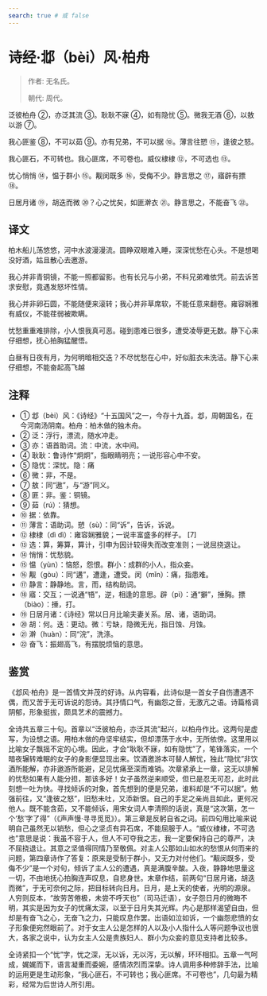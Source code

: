 ```yaml
---
search: true # 或 false
---
```


# 诗经·邶（bèi）风·柏舟

> 作者: 无名氏。
>
> 朝代: 周代。

泛彼柏舟 ②，亦泛其流 ③。耿耿不寐 ④，如有隐忧 ⑤。微我无酒 ⑥，以敖以游 ⑦。

我心匪鉴 ⑧，不可以茹 ⑨。亦有兄弟，不可以据 ⑩。薄言往愬 ⑪，逢彼之怒。

我心匪石，不可转也。我心匪席，不可卷也。威仪棣棣 ⑫，不可选也 ⑬。

忧心悄悄 ⑭，愠于群小 ⑮。觏闵既多 ⑯，受侮不少。静言思之 ⑰，寤辟有摽 ⑱。

日居月诸 ⑲，胡迭而微 ⑳？心之忧矣，如匪澣衣 ㉑。静言思之，不能奋飞 ㉒。

## 译文

柏木船儿荡悠悠，河中水波漫漫流。圆睁双眼难入睡，深深忧愁在心头。不是想喝没好酒，姑且散心去邀游。

我心并非青铜镜，不能一照都留影。也有长兄与小弟，不料兄弟难依凭。前去诉苦求安慰，竟遇发怒坏性情。

我心并非卵石圆，不能随便来滚转；我心并非草席软，不能任意来翻卷。雍容娴雅有威仪，不能荏弱被欺瞒。

忧愁重重难排除，小人恨我真可恶。碰到患难已很多，遭受凌辱更无数。静下心来仔细想，抚心拍胸猛醒悟。

白昼有日夜有月，为何明暗相交迭？不尽忧愁在心中，好似脏衣未洗洁。静下心来仔细想，不能奋起高飞越

## 注释

- ① 邶（bèi）风：《诗经》“十五国风”之一，今存十九首。邶，周朝国名，在今河南汤阴南。柏舟：柏木做的独木舟。
- ② 泛：浮行，漂流，随水冲走。
- ③ 亦：语首助词。流：中流，水中间。
- ④ 耿耿：鲁诗作“炯炯”，指眼睛明亮；一说形容心中不安。
- ⑤ 隐忧：深忧。隐：痛
- ⑥ 微：非，不是。
- ⑦ 敖：同“遨”，与“游”同义。
- ⑧ 匪：非。鉴：铜镜。
- ⑨ 茹（rú）：猜想。
- ⑩ 据：依靠。
- ⑪ 薄言：语助词。愬（sù）：同“诉”，告诉，诉说。
- ⑫ 棣棣（dì dì）：雍容娴雅貌；一说丰富盛多的样子。 [7]
- ⑬ 选：算，筹算，算计，引申为因计较得失而改变准则；一说屈挠退让。
- ⑭ 悄悄：忧愁貌。
- ⑮ 愠（yùn）：恼怒，怨恨。群小：成群的小人，指众妾。
- ⑯ 觏（gòu）：同“遘”，遭逢，遭受。闵（mǐn）：痛，指患难。
- ⑰ 静言：静静地。言，而，结构助词。
- ⑱ 寤：交互；一说通“啎”，逆，相逢的意思。辟（pì）：通“擗”，捶胸。摽（biào）：捶，打。
- ⑲ 日居月诸：《诗经》常以日月比喻夫妻关系。居、诸，语助词。
- ⑳ 胡：何。迭：更动。微：亏缺，隐微无光，指日蚀、月蚀。
- ㉑ 澣（huàn）：同“浣”，洗涤。
- ㉒ 奋飞：振翅高飞，有摆脱烦恼的意思。

## 鉴赏

《邶风·柏舟》是一首情文并茂的好诗。从内容看，此诗似是一首女子自伤遭遇不偶，而又苦于无可诉说的怨诗。其抒情口气，有幽怨之音，无激亢之语。诗篇格调阴郁，形象挺拔，颇具艺术的震撼力。

全诗共五章三十句。首章以“泛彼柏舟，亦泛其流”起兴，以柏舟作比。这两句是虚写，为设想之语。用柏木做的舟坚牢结实，但却漂荡于水中，无所依傍。这里用以比喻女子飘摇不定的心境。因此，才会“耿耿不寐，如有隐忧”了，笔锋落实，一个暗夜辗转难眠的女子的身影便显现出来。饮酒邀游本可替人解忧，独此“隐忧”非饮酒所能解，亦非遨游所能避，足见忧痛至深而难销。次章紧承上一章，这无以排解的忧愁如果有人能分担，那该多好！女子虽然逆来顺受，但已是忍无可忍，此时此刻想一吐为快。寻找倾诉的对象，首先想到的便是兄弟，谁料却是“不可以据”。勉强前往，又“逢彼之怒”，旧愁未吐，又添新恨。自己的手足之亲尚且如此，更何况他人。既不能含茹，又不能倾诉，用宋女词人李清照的话说，真是“这次第，怎一个‘愁’字了得”（《声声慢·寻寻觅觅》）。第三章是反躬自省之词。前四句用比喻来说明自己虽然无以销愁，但心之坚贞有异石席，不能屈服于人。“威仪棣棣，不可选也”意思是说：我虽不容于人，但人不可夺我之志，我一定要保持自己的尊严，决不屈挠退让。其意之坚值得同情乃至敬佩。对主人公那如山如水的愁恨从何而来的问题，第四章诗作了答复：原来是受制于群小，又无力对付他们。“觏闵既多，受侮不少”是一个对句，倾诉了主人公的遭遇，真是满腹辛酸。入夜，静静地思量这一切，不由地抚心拍胸连声叹息，自悲身世。末章作结，前两句“日居月诸，胡迭而微”，于无可奈何之际，把目标转向日月。日月，是上天的使者，光明的源泉。人穷则反本，“故劳苦倦极，未尝不呼天也”（司马迁语），女子怨日月的微晦不明，其实是因为女子的忧痛太深，以至于日月失其光辉。内心是那样渴望自由，但却是有奋飞之心，无奋飞之力，只能叹息作罢。出语如泣如诉，一个幽怨悲愤的女子形象便宛然眼前了。对于女主人公是怎样的人以及小人指什么人等问题争议也很大，各家之说中，认为女主人公是贵族妇人、群小为众妾的意见支持者比较多。

全诗紧扣一个“忧”字，忧之深，无以诉，无以泻，无以解，环环相扣。五章一气呵成，娓娓而下，语言凝重而委婉，感情浓烈而深挚。诗人调用多种修辞手法，比喻的运用更是生动形象，“我心匪石，不可转也；我心匪席。不可卷也”，几句最为精彩，经常为后世诗人所引用。
